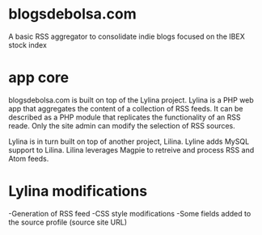# blogsdebolsa.com
A basic RSS aggregator to consolidate indie blogs focused on the IBEX stock index

# app core
blogsdebolsa.com is built on top of the Lylina project. Lylina is a PHP web app that aggregates the content of a collection of RSS feeds. It can be described as a PHP module that replicates the functionality of an RSS reade. Only the site admin can modify the selection of RSS sources.

Lylina is in turn built on top of another project, Lilina. Lyline adds MySQL support to Lilina. Lilina leverages Magpie to retreive and process RSS and Atom feeds.

# Lylina modifications
-Generation of RSS feed
-CSS style modifications
-Some fields added to the source profile (source site URL)
